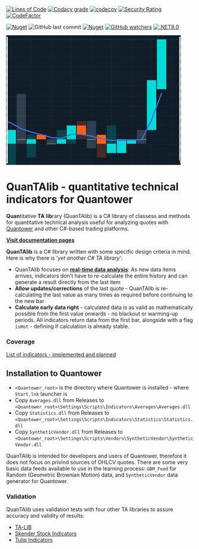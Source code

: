 [![Lines of Code](https://sonarcloud.io/api/project_badges/measure?project=mihakralj_QuanTAlib&metric=ncloc)](https://sonarcloud.io/summary/overall?id=mihakralj_QuanTAlib)
[![Codacy grade](https://img.shields.io/codacy/grade/b1f9109222234c87bce45f1fd4c63aee?style=flat-square)](https://app.codacy.com/gh/mihakralj/QuanTAlib/dashboard)
[![codecov](https://codecov.io/gh/mihakralj/QuanTAlib/branch/main/graph/badge.svg?style=flat-square&token=YNMJRGKMTJ?style=flat-square)](https://codecov.io/gh/mihakralj/QuanTAlib)
[![Security Rating](https://sonarcloud.io/api/project_badges/measure?project=mihakralj_QuanTAlib&metric=security_rating)](https://sonarcloud.io/summary/new_code?id=mihakralj_QuanTAlib)
[![CodeFactor](https://www.codefactor.io/repository/github/mihakralj/quantalib/badge/main)](https://www.codefactor.io/repository/github/mihakralj/quantalib/overview/main)

[![Nuget](https://img.shields.io/nuget/v/QuanTAlib?style=flat-square)](https://www.nuget.org/packages/QuanTAlib/)
![GitHub last commit](https://img.shields.io/github/last-commit/mihakralj/QuanTAlib)
[![Nuget](https://img.shields.io/nuget/dt/QuanTAlib?style=flat-square)](https://www.nuget.org/packages/QuanTAlib/)
[![GitHub watchers](https://img.shields.io/github/watchers/mihakralj/QuanTAlib?style=flat-square)](https://github.com/mihakralj/QuanTAlib/watchers)
[![.NET8.0](https://img.shields.io/badge/.NET-8.0-blue?style=flat-square)](https://dotnet.microsoft.com/en-us/download/dotnet/8.0)

![Alt text](./img/quotes.gif)

# QuanTAlib - quantitative technical indicators for Quantower

**Quan**titative **TA** **lib**rary (QuanTAlib) is a C# library of classess and methods for quantitative technical analysis useful for analyzing quotes with [Quantower](https://www.quantower.com/) and other C#-based trading platforms.

[**Visit documentation pages**](https://mihakralj.github.io/QuanTAlib/#/)

**QuanTAlib** is a C# library written with some specific design criteria in mind. Here is why there is '_yet another C# TA library_':

- QuanTAlib focuses on **[real-time data analysis](essays/realtime.md)**: As new data items arrives, indicators don't have to re-calculate the entire history and can generate a result directly from the last item
- **Allow updates/corrections** of the last quote - QuanTAlib is re-calculating the last value as many times as required before continuing to the new bar
- **Calculate early data right** - calculated data is as valid as mathematically possible from the first value onwards - no blackout or warming-up periods. All indicators return data from the first bar, alongside with a flag `isHot` - defining if calculation is already stable.

### Coverage

[List of indicators - implemented and planned](indicators/indicators.md)

## Installation to Quantower

- `<Quantower_root>` is the directory where Quantower is installed - where `Start.lnk` launcher is
- Copy `Averages.dll` from Releases to `<Quantower_root>\Settings\Scripts\Indicators\Averages\Averages.dll`
- Copy `Statistics.dll` from Releases to `<Quantower_root>\Settings\Scripts\Indicators\Statistics\Statistics.dll`
- Copy `SyntheticVendor.dll` from Releases to `<Quantower_root>\Settings\Scripts\Vendors\SyntheticVendor\SyntheticVendor.dll`



QuanTAlib is intended for developers and users of Quantower, therefore it does not focus on privind sources of OHLCV quotes. There are some very basic data feeds available to use in the learning process: `GBM_Feed` for Random (Geometric Brownian Motion) data, and `SyntheticVendor` data generator for Quantower.

### Validation

QuanTAlib uses validation tests with four other TA libraries to assure accuracy and validity of results:

- [TA-LIB](https://www.ta-lib.org/function.html)
- [Skender Stock Indicators](https://dotnet.stockindicators.dev/)
- [Tulip Indicators](https://tulipindicators.org/)

